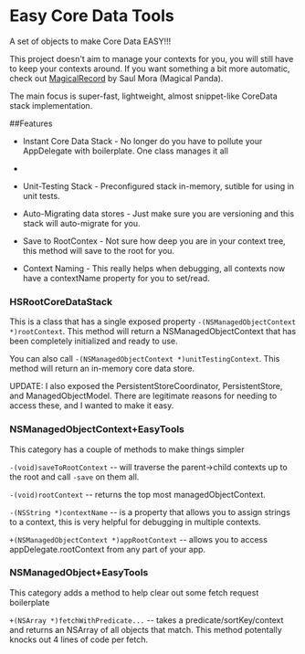 Easy Core Data Tools
===============

A set of objects to make Core Data EASY!!!

This project doesn't aim to manage your contexts for you, you will still have to keep your contexts around. If you want something a bit more automatic, check out [MagicalRecord](https://github.com/magicalpanda/MagicalRecord) by Saul Mora (Magical Panda).

The main focus is super-fast, lightweight, almost snippet-like CoreData stack implementation.

##Features

- Instant Core Data Stack - No longer do you have to pollute your AppDelegate with boilerplate. One class manages it all
- 
- Unit-Testing Stack - Preconfigured stack in-memory, sutible for using in unit tests.

- Auto-Migrating data stores - Just make sure you are versioning and this stack will auto-migrate for you.

- Save to RootContex - Not sure how deep you are in your context tree, this method will save to the root for you.

- Context Naming - This really helps when debugging, all contexts now have a contextName property for you to set/read.


### HSRootCoreDataStack

This is a class that has a single exposed property `-(NSManagedObjectContext *)rootContext`. This method will return a NSManagedObjectContext that has been completely initialized and ready to use.

You can also call `-(NSManagedObjectContext *)unitTestingContext`. This method will return an in-memory core data store.

UPDATE: I also exposed the PersistentStoreCoordinator, PersistentStore, and ManagedObjectModel. There are legitimate reasons for needing to access these, and I wanted to make it easy.


### NSManagedObjectContext+EasyTools

This category has a couple of methods to make things simpler

`-(void)saveToRootContext` -- will traverse the parent->child contexts up to the root and call `-save` on them all.

`-(void)rootContext` -- returns the top most managedObjectContext.

`-(NSString *)contextName` -- is a property that allows you to assign strings to a context, this is very helpful for debugging in multiple contexts.

`+(NSManagedObjectContext *)appRootContext` -- allows you to access appDelegate.rootContext from any part of your app.

### NSManagedObject+EasyTools

This category adds a method to help clear out some fetch request boilerplate

`+(NSArray *)fetchWithPredicate...` -- takes a predicate/sortKey/context and returns an NSArray of all objects that match. This method potentally knocks out 4 lines of code per fetch.

